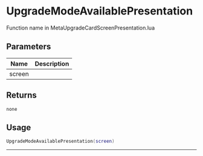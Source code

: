 # UpgradeModeAvailablePresentation

Function name in MetaUpgradeCardScreenPresentation.lua

## Parameters

| Name   | Description |
| ------ | ----------- |
| screen |             |

## Returns

`none`

## Usage

```lua
UpgradeModeAvailablePresentation(screen)
```

---
